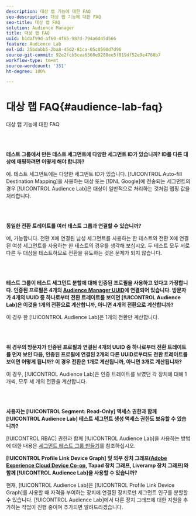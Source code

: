 ```yaml
---
description: 대상 랩 기능에 대한 FAQ
seo-description: 대상 랩 기능에 대한 FAQ
seo-title: 대상 랩 FAQ
solution: Audience Manager
title: 대상 랩 FAQ
uuid: b1daf99d-af60-4f65-987d-794a6d45d566
feature: Audience Lab
exl-id: 25bdabb5-2ba8-45d2-81ca-05c0590d7d96
source-git-commit: 92e2fcb5cea6560e9288ee5f819df52e9e4768b7
workflow-type: tm+mt
source-wordcount: '351'
ht-degree: 100%

---
```


# 대상 랩 FAQ{#audience-lab-faq}

대상 랩 기능에 대한 FAQ

<!-- 

audience-lab-faq.xml

 -->

<br> 

**테스트 그룹에서 만든 테스트 세그먼트에 다양한 세그먼트 ID가 있습니까? ID를 다른 대상에 매핑하려면 어떻게 해야 합니까?**

예. 테스트 세그먼트에는 다양한 세그먼트 ID가 있습니다. [!UICONTROL Auto-fill Destination Mapping]을 사용하는 대상 또는 [!DNL Google]에 전송되는 세그먼트의 경우 [!UICONTROL Audience Lab]은 대상이 일반적으로 처리하는 것처럼 맵핑 값을 처리합니다.

<br> 

**동일한 전환 트레이트를 여러 테스트 그룹과 연결할 수 있습니까?**

예, 가능합니다. 전환 X에 연결된 남성 세그먼트를 사용하는 한 테스트와 전환 X에 연결된 여성 세그먼트를 사용하는 한 테스트의 경우를 생각해 보십시오. 두 테스트 모두 서로 다른 두 대상을 테스트하므로 전환을 유도하는 것은 문제가 되지 않습니다.

<br> 

**테스트 그룹이 테스트 세그먼트 분할에 대해 인증된 프로필을 사용하고 있다고 가정합니다. 인증된 프로필은 4개의 [Audience Manager UUID](../reference/ids-in-aam.md)에 연결되어 있습니다. 방문자가 4개의 UUID 중 하나로부터 전환 트레이트를 보이면 [!UICONTROL Audience Lab]은 이것을 1개의 전환으로 계산합니까, 아니면 4개의 전환으로 계산합니까?**

이 경우 한 [!UICONTROL Audience Lab]은 1개의 전환만 계산합니다.

<br> 

**위 경우의 방문자가 인증된 프로필과 연결된 4개의 UUID 중 하나로부터 전환 트레이트를 먼저 보인 다음, 인증된 프로필에 연결된 2개의 다른 UUID로부터도 전환 트레이트를 보이면 어떻게 됩니까? 이 경우 전환은 1개로 계산됩니까, 아니면 3개로 계산됩니까?**

이 경우, [!UICONTROL Audience Lab]은 인증 트레이트를 보였던 각 장치에 대해 1개씩, 모두 세 개의 전환을 계산합니다.

<br> 

**사용자는 [!UICONTROL Segment: Read-Only] 액세스 권한과 함께 [!UICONTROL Audience Lab] 테스트 세그먼트 생성 액세스 권한도 보유할 수 있습니까?**

[!UICONTROL RBAC] 권한과 함께 [!UICONTROL Audience Lab]을 사용하는 방법에 대한 내용은 [세그먼트 테스트 그룹 만들기](../features/audience-lab/audience-lab-manage-test-groups.md#create-test-groups)를 참조하십시오.

**[!UICONTROL Profile Link Device Graph] 및 외부 장치 그래프([Adobe Experience Cloud Device Co-op](https://docs.adobe.com/content/help/ko-KR/device-co-op/using/home.html), Tapad 장치 그래프, Liveramp 장치 그래프)와 함께 [!UICONTROL Audience Lab]을 사용할 수 있습니까?**

현재, [!UICONTROL Audience Lab]은 [!UICONTROL Profile Link Device Graph]를 사용할 때 자격을 부여하는 장치에 연결된 장치로만 세그먼트 인구를 분할할 수 있습니다. [!UICONTROL Audience Lab]에서 다른 장치 그래프에 대한 지원을 추가하는 작업이 진행 중이며 추가되면 알려드리겠습니다.
